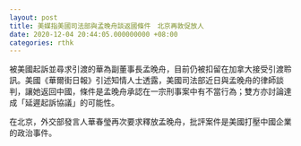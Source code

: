 ```yaml
---
layout: post
title: 美媒指美國司法部與孟晚舟談返國條件　北京再敦促放人
date: 2020-12-04 20:44:05.000000000 +08:00
categories: rthk
---
```


被美國起訴並尋求引渡的華為副董事長孟晚舟，目前仍被扣留在加拿大接受引渡聆訊。美國《華爾街日報》引述知情人士透露，美國司法部近日與孟晚舟的律師談判，讓她返回中國，條件是孟晚舟承認在一宗刑事案中有不當行為；雙方亦討論達成「延遲起訴協議」的可能性。

在北京，外交部發言人華春瑩再次要求釋放孟晚舟，批評案件是美國打壓中國企業的政治事件。
